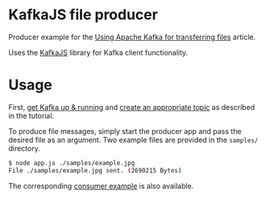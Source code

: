 # KafkaJS file producer

Producer example for the [Using Apache Kafka for transferring files](https://tsmx.net/using-apache-kafka-for-transferring-files/) article.

Uses the [KafkaJS](https://kafka.js.org/) library for Kafka client functionality.

# Usage

First, [get Kafka up & running](https://tsmx.net/using-apache-kafka-for-transferring-files/#Getting_Kafka_up_running) and [create an appropriate topic](https://tsmx.net/using-apache-kafka-for-transferring-files/#Creating_a_topic) as described in the tutorial.

To produce file messages, simply start the producer app and pass the desired file as an argument. Two example files are provided in the `samples/` directory.

```bash
$ node app.js ./samples/example.jpg
File ./samples/example.jpg sent. (2690215 Bytes)
```

The corresponding [consumer example](https://github.com/tsmx/kafkajs-file-consumer) is also available.